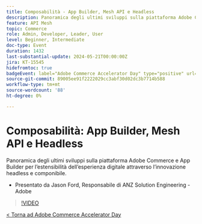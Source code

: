 ```yaml
---
title: Composabilità - App Builder, Mesh API e Headless
description: Panoramica degli ultimi sviluppi sulla piattaforma Adobe Commerce e App Builder per l’estensibilità dell’esperienza digitale attraverso l’innovazione headless e componibile. Presentato da Jason Ford, Responsabile di ANZ Solution Engineering - Adobe
feature: API Mesh
topic: Commerce
role: Admin, Developer, Leader, User
level: Beginner, Intermediate
doc-type: Event
duration: 1432
last-substantial-update: 2024-05-21T00:00:00Z
jira: KT-15545
hidefromtoc: true
badgeEvent: label="Adobe Commerce Accelerator Day" type="positive" url="https://experienceleague.adobe.com/en/docs/events/apac-commerce-recordings/2024/overview"
source-git-commit: 89005ee91f2222029cc3abf30d02dc3b7714b588
workflow-type: tm+mt
source-wordcount: '88'
ht-degree: 0%

---
```



# Composabilità: App Builder, Mesh API e Headless

Panoramica degli ultimi sviluppi sulla piattaforma Adobe Commerce e App Builder per l’estensibilità dell’esperienza digitale attraverso l’innovazione headless e componibile.

+ Presentato da Jason Ford, Responsabile di ANZ Solution Engineering - Adobe

>[!VIDEO](https://video.tv.adobe.com/v/3429272/?learn=on)

[&lt; Torna ad Adobe Commerce Accelerator Day](./overview.md)